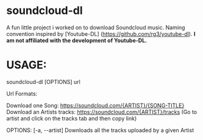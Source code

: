 # soundcloud-dl
A fun little project i worked on to download Soundcloud music. 
Naming convention inspired by [Youtube-DL] (https://github.com/rg3/youtube-dl).
**I am not affiliated with the development of Youtube-DL.**

# USAGE:

soundcloud-dl [OPTIONS] url

Url Formats: 

Download one Song: https://soundcloud.com/{ARTIST}/{SONG-TITLE}
Download an Artists tracks: https://soundcloud.com/{ARTIST}/tracks (Go to artist and click on the tracks tab and then copy link)

OPTIONS:
  [-a, --artist]
    Downloads all the tracks uploaded by a given Artist



